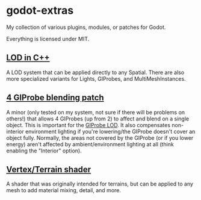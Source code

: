 # godot-extras
My collection of various plugins, modules, or patches for Godot.

Everything is licensed under MIT.

## [LOD in C++](https://github.com/puchik/godot-extras/tree/master/gdnative/multi-lod)
A LOD system that can be applied directly to any Spatial. There are also more specialized variants for Lights, GIProbes, and MultiMeshInstances.

## [4 GIProbe blending patch](https://github.com/puchik/godot-extras/tree/master/patches/giprobe-blending)
A minor (only tested on my system, not sure if there will be problems on others!) that allows 4 GIProbes (up from 2) to affect and blend on a single object. This is important
for the [GIProbe LOD](https://github.com/puchik/godot-extras/tree/master/gdnative/multi-lod). It also compensates non-interior environment lighting if you're lowering/the GIProbe doesn't cover an object fully. Normally, the areas not covered by the GIProbe (or if you lower energy) aren't affected by ambient/environment lighting at all (think enabling the "Interior" option).

## [Vertex/Terrain shader](https://github.com/puchik/godot-extras/tree/master/visual/terrain-vertex-shader)
A shader that was originally intended for terrains, but can be applied to any mesh to add material mixing, detail, and more.
